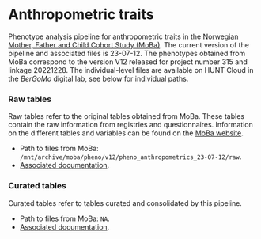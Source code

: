 # Anthropometric traits
Phenotype analysis pipeline for anthropometric traits in the [Norwegian Mother, Father and Child Cohort Study (MoBa)](fhi.no/en/studies/moba).
The current version of the pipeline and associated files is 23-07-12. The phenotypes obtained from MoBa correspond to the version V12 released for project number 315 and linkage 20221228. The individual-level files are available on HUNT Cloud in the _BerGoMo_ digital lab, see below for individual paths.
### Raw tables
Raw tables refer to the original tables obtained from MoBa. These tables contain the raw information from registries and questionnaires. Information on the different tables and variables can be found on the [MoBa website](https://www.fhi.no/en/studies/moba/for-forskere-artikler/questionnaires-from-moba/).
- Path to files from MoBa: `/mnt/archive/moba/pheno/v12/pheno_anthropometrics_23-07-12/raw`.
- [Associated documentation](raw/data.md).
### Curated tables
Curated tables refer to tables curated and consolidated by this pipeline.
- Path to files from MoBa: `NA`.
- [Associated documentation](tables/phenotypes.md).
